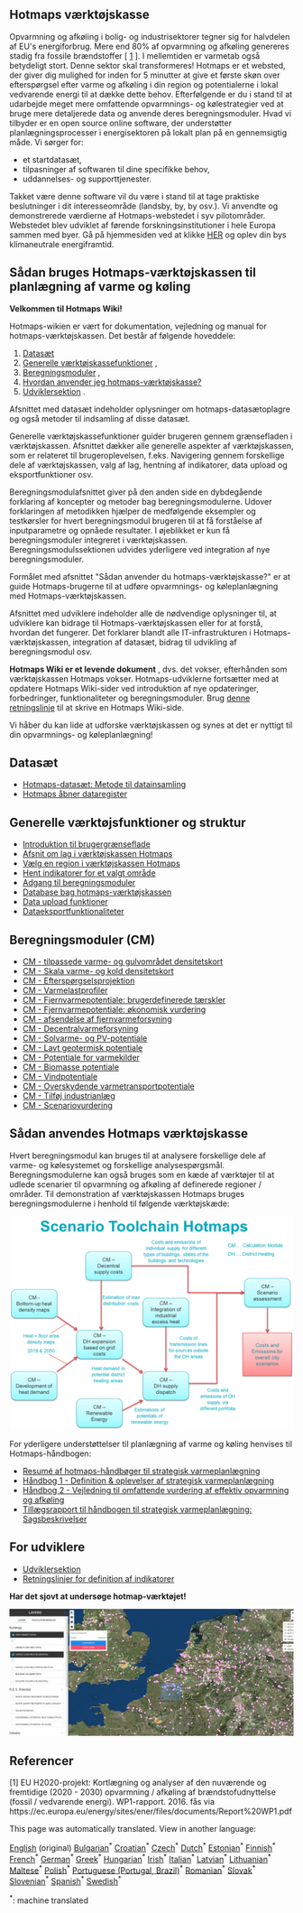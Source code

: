<h2> Hotmaps værktøjskasse </h2><p> Opvarmning og afkøling i bolig- og industrisektorer tegner sig for halvdelen af EU&#39;s energiforbrug. Mere end 80% af opvarmning og afkøling genereres stadig fra fossile brændstoffer [ <a href="#References">1</a> ]. I mellemtiden er varmetab også betydeligt stort. Denne sektor skal transformeres! Hotmaps er et websted, der giver dig mulighed for inden for 5 minutter at give et første skøn over efterspørgsel efter varme og afkøling i din region og potentialerne i lokal vedvarende energi til at dække dette behov. Efterfølgende er du i stand til at udarbejde meget mere omfattende opvarmnings- og kølestrategier ved at bruge mere detaljerede data og anvende deres beregningsmoduler. Hvad vi tilbyder er en open source online software, der understøtter planlægningsprocesser i energisektoren på lokalt plan på en gennemsigtig måde. Vi sørger for: </p><ul><li> et startdatasæt, </li><li> tilpasninger af softwaren til dine specifikke behov, </li><li> uddannelses- og supporttjenester. </li></ul><p> Takket være denne software vil du være i stand til at tage praktiske beslutninger i dit interesseområde (landsby, by, by osv.). Vi anvendte og demonstrerede værdierne af Hotmaps-webstedet i syv pilotområder. Webstedet blev udviklet af førende forskningsinstitutioner i hele Europa sammen med byer. Gå på hjemmesiden ved at klikke <a href="https://www.hotmaps.hevs.ch/map">HER</a> og oplev din bys klimaneutrale energiframtid. </p><h2> Sådan bruges Hotmaps-værktøjskassen til planlægning af varme og køling </h2><p> <strong>Velkommen til Hotmaps Wiki!</strong> </p><p> Hotmaps-wikien er vært for dokumentation, vejledning og manual for hotmaps-værktøjskassen. Det består af følgende hoveddele: </p><ol><li> <a href="#Data-sets">Datasæt</a> </li><li> <a href="#General-tool-functionalities-and-structure">Generelle værktøjskassefunktioner</a> , </li><li> <a href="#Calculation-modules-cm">Beregningsmoduler</a> , </li><li> <a href="#How-to-apply-Hotmaps-toolbox">Hvordan anvender jeg hotmaps-værktøjskasse?</a> </li><li> <a href="#For-developers">Udviklersektion</a> . </li></ol><p> Afsnittet med datasæt indeholder oplysninger om hotmaps-datasætoplagre og også metoder til indsamling af disse datasæt. </p><p> Generelle værktøjskassefunktioner guider brugeren gennem grænsefladen i værktøjskassen. Afsnittet dækker alle generelle aspekter af værktøjskassen, som er relateret til brugeroplevelsen, f.eks. Navigering gennem forskellige dele af værktøjskassen, valg af lag, hentning af indikatorer, data upload og eksportfunktioner osv. </p><p> Beregningsmodulafsnittet giver på den anden side en dybdegående forklaring af koncepter og metoder bag beregningsmodulerne. Udover forklaringen af metodikken hjælper de medfølgende eksempler og testkørsler for hvert beregningsmodul brugeren til at få forståelse af inputparametre og opnåede resultater. I øjeblikket er kun få beregningsmoduler integreret i værktøjskassen. Beregningsmodulssektionen udvides yderligere ved integration af nye beregningsmoduler. </p><p> Formålet med afsnittet &quot;Sådan anvender du hotmaps-værktøjskasse?&quot; er at guide Hotmaps-brugerne til at udføre opvarmnings- og køleplanlægning med Hotmaps-værktøjskassen. </p><p> Afsnittet med udviklere indeholder alle de nødvendige oplysninger til, at udviklere kan bidrage til Hotmaps-værktøjskassen eller for at forstå, hvordan det fungerer. Det forklarer blandt alle IT-infrastrukturen i Hotmaps-værktøjskassen, integration af datasæt, bidrag til udvikling af beregningsmodul osv. </p><p> <strong>Hotmaps Wiki er et levende dokument</strong> , dvs. det vokser, efterhånden som værktøjskassen Hotmaps vokser. Hotmaps-udviklerne fortsætter med at opdatere Hotmaps Wiki-sider ved introduktion af nye opdateringer, forbedringer, funktionaliteter og beregningsmoduler. Brug <a href="https://github.com/HotMaps/hotmaps_wiki/wiki/Guidelines-for-writing-a-Hotmaps-Wiki-page">denne retningslinje</a> til at skrive en Hotmaps Wiki-side. </p><p> Vi håber du kan lide at udforske værktøjskassen og synes at det er nyttigt til din opvarmnings- og køleplanlægning! </p><h2> Datasæt </h2><ul><li> <a href="Hotmaps-data-set-method-of-data-collection">Hotmaps-datasæt: Metode til datainsamling</a> </li><li> <a href="Hotmaps-open-data-repositories">Hotmaps åbner dataregister</a> </li></ul><h2> Generelle værktøjsfunktioner og struktur </h2><ul><li> <a href="Introduction-to-user-interface">Introduktion til brugergrænseflade</a> </li><li> <a href="Layers-section-in-the-Hotmaps-toolbox">Afsnit om lag i værktøjskassen Hotmaps</a> </li><li> <a href="Select-a-region-in-the-Hotmaps-toolbox">Vælg en region i værktøjskassen Hotmaps</a> </li><li> <a href="Retrieve-indicators-of-a-selected-area">Hent indikatorer for et valgt område</a> </li><li> <a href="Access-to-calculation-modules">Adgang til beregningsmoduler</a> </li><li> <a href="Database-behind-the-Hotmaps-toolbox">Database bag hotmaps-værktøjskassen</a> </li><li> <a href="Data-upload-functionalities">Data upload funktioner</a> </li><li> <a href="Data-export-functionalities">Dataeksportfunktionaliteter</a> </li></ul><h2> Beregningsmoduler (CM) </h2><ul><li> <a href="CM-Customized-heat-and-floor-area-density-maps">CM - tilpassede varme- og gulvområdet densitetskort</a> </li><li> <a href="CM-Scale-heat-and-cool-density-maps">CM - Skala varme- og kold densitetskort</a> </li><li> <a href="CM-Demand-projection">CM - Efterspørgselsprojektion</a> </li><li> <a href="CM-Heat-load-profiles">CM - Varmelastprofiler</a> </li><li> <a href="CM-District-heating-potential-areas-user-defined-thresholds">CM - Fjernvarmepotentiale: brugerdefinerede tærskler</a> </li><li> <a href="CM-District-heating-potential-economic-assessment">CM - Fjernvarmepotentiale: økonomisk vurdering</a> </li><li> <a href="CM-District-heating-supply-dispatch">CM - afsendelse af fjernvarmeforsyning</a> </li><li> <a href="CM-Decentral-heating-supply">CM - Decentralvarmeforsyning</a> </li><li> <a href="CM-Solar-thermal-and-PV-potential">CM - Solvarme- og PV-potentiale</a> </li><li> <a href="CM-Shallow-geothermal-potential">CM - Lavt geotermisk potentiale</a> </li><li> <a href="CM-Heat-source-potential">CM - Potentiale for varmekilder</a> </li><li> <a href="CM-Biomass-potential">CM - Biomasse potentiale</a> </li><li> <a href="CM-Wind-potential">CM - Vindpotentiale</a> </li><li> <a href="CM-Excess-heat-transport-potential">CM - Overskydende varmetransportpotentiale</a> </li><li> <a href="CM-add-industry-plant">CM - Tilføj industrianlæg</a> </li><li> <a href="CM-Scenario-assessment">CM - Scenariovurdering</a> </li></ul><h2> Sådan anvendes Hotmaps værktøjskasse </h2><p> Hvert beregningsmodul kan bruges til at analysere forskellige dele af varme- og kølesystemet og forskellige analysespørgsmål. Beregningsmodulerne kan også bruges som en kæde af værktøjer til at udlede scenarier til opvarmning og afkøling af definerede regioner / områder. Til demonstration af værktøjskassen Hotmaps bruges beregningsmodulerne i henhold til følgende værktøjskæde: </p><p><img alt="" src="https://github.com/HotMaps/hotmaps_wiki/blob/master/Images/Hotmaps_toolchain_2019-05-09.png"/></p><p> For yderligere understøttelser til planlægning af varme og køling henvises til Hotmaps-håndbogen: </p><ul><li> <a href="https://www.hotmaps-project.eu/wp-content/uploads/2019/04/Summary-Hotmaps-Handbook.pdf">Resumé af hotmaps-håndbøger til strategisk varmeplanlægning</a> </li><li> <a href="https://vbn.aau.dk/da/publications/definition-amp-experiences-of-strategic-heat-planning">Håndbog 1 - Definition &amp; oplevelser af strategisk varmeplanlægning</a> </li><li> <a href="https://vbn.aau.dk/da/publications/guidance-for-the-comprehensive-assessment-of-efficient-heating-an">Håndbog 2 - Vejledning til omfattende vurdering af effektiv opvarmning og afkøling</a> </li><li> <a href="https://vbn.aau.dk/da/publications/appendix-report-to-the-hotmaps-handbook-for-strategic-heat-planni">Tillægsrapport til håndbogen til strategisk varmeplanlægning: Sagsbeskrivelser</a> </li></ul><h2> For udviklere </h2><ul><li> <a href="Developers">Udviklersektion</a> </li><li> <a href="Guidelines-for-defining-indicators">Retningslinjer for definition af indikatorer</a> </li></ul><p> <strong>Har det sjovt at undersøge hotmap-værktøjet!</strong> </p><p><img alt="" src="https://github.com/HotMaps/hotmaps_wiki/blob/master/Images/Hotmaps_test.JPG"/></p><h2> Referencer </h2><p> [1] EU H2020-projekt: Kortlægning og analyser af den nuværende og fremtidige (2020 - 2030) opvarmning / afkøling af brændstofudnyttelse (fossil / vedvarende energi). WP1-rapport. 2016. fås via https://ec.europa.eu/energy/sites/ener/files/documents/Report%20WP1.pdf </p>

This page was automatically translated. View in another language:

[English](en-Home) (original) [Bulgarian](bg-Home)<sup>\*</sup> [Croatian](hr-Home)<sup>\*</sup> [Czech](cs-Home)<sup>\*</sup>  [Dutch](nl-Home)<sup>\*</sup> [Estonian](et-Home)<sup>\*</sup> [Finnish](fi-Home)<sup>\*</sup> [French](fr-Home)<sup>\*</sup> [German](de-Home)<sup>\*</sup> [Greek](el-Home)<sup>\*</sup> [Hungarian](hu-Home)<sup>\*</sup> [Irish](ga-Home)<sup>\*</sup> [Italian](it-Home)<sup>\*</sup> [Latvian](lv-Home)<sup>\*</sup> [Lithuanian](lt-Home)<sup>\*</sup> [Maltese](mt-Home)<sup>\*</sup> [Polish](pl-Home)<sup>\*</sup> [Portuguese (Portugal, Brazil)](pt-Home)<sup>\*</sup> [Romanian](ro-Home)<sup>\*</sup> [Slovak](sk-Home)<sup>\*</sup> [Slovenian](sl-Home)<sup>\*</sup> [Spanish](es-Home)<sup>\*</sup> [Swedish](sv-Home)<sup>\*</sup> 

<sup>\*</sup>: machine translated

